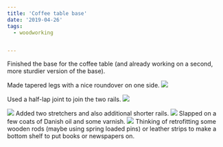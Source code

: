 ```yaml
---
title: 'Coffee table base'
date: '2019-04-26'
tags:
  - woodworking


---
```


Finished the base for the coffee table (and already working on a second, more sturdier version of the base).​

Made tapered legs with a nice roundover on one side.
![](/images/Walnut%20Coffee%20Table%20Legs.jpg)

Used a half-lap joint to join the two rails.
![](/images/Walnut%20Coffee%20Table%20Base1.jpg)

![](/images/Walnut%20Coffee%20Table%20Base2.jpg)
Added two stretchers and also additional shorter rails.
![](/images/Walnut%20Coffee%20Table%20Base3.jpg)
Slapped on a few coats of Danish oil and some varnish.
![](/images/Walnut%20Coffee%20Table%20Base5.jpg)
Thinking of retrofitting some wooden rods (maybe using spring loaded pins) or leather strips to make a bottom shelf to put books or newspapers on.